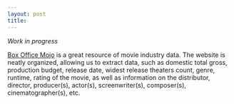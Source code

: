 ```yaml
---
layout: post
title: 
---
```


*Work in progress*

[Box Office Mojo](http://www.boxofficemojo.com/)
is a great resource of movie industry data. The website is neatly organized, allowing us to extract data, such as domestic total gross, production budget, release date, widest release theaters count, genre, runtime, rating of the movie, as well as information on the distributor, director, producer(s), actor(s), screenwriter(s), composer(s), cinematographer(s), etc. 
